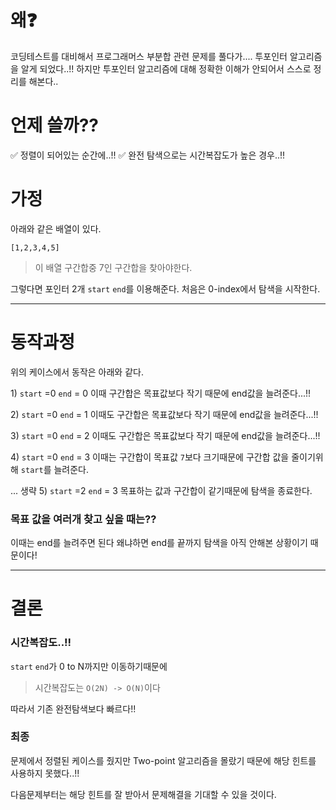 <h1 id="왜❓">왜❓</h1>
<p>코딩테스트를 대비해서 프로그래머스 부분합 관련 문제를 풀다가.... 투포인터 알고리즘을 알게 되었다..!!
하지만 투포인터 알고리즘에 대해 정확한 이해가 안되어서 스스로 정리를 해본다..</p>
<h1 id="언제-쓸까">언제 쓸까??</h1>
<p>✅ 정렬이 되어있는 순간에..!!
✅ 완전 탐색으로는 시간복잡도가 높은 경우..!!</p>
<h1 id="가정">가정</h1>
<p>아래와 같은 배열이 있다.</p>
<pre><code class="language-py">[1,2,3,4,5]</code></pre>
<blockquote>
<p>이 배열 구간합중 7인 구간합을 찾아야한다.</p>
</blockquote>
<p>그렇다면 포인터 2개 <code>start</code> <code>end</code>를 이용해준다.
처음은 0-index에서 탐색을 시작한다.</p>
<hr />
<h1 id="동작과정">동작과정</h1>
<p>위의 케이스에서 동작은 아래와 같다.</p>
<p>1) <code>start</code> =0 <code>end</code> = 0 
이때 구간합은 목표값보다 작기 때문에 end값을 늘려준다...!!</p>
<p>2) <code>start</code> =0 <code>end</code> = 1
이때도 구간합은 목표값보다 작기 때문에 end값을 늘려준다...!!</p>
<p>3) <code>start</code> =0 <code>end</code> = 2
이때도 구간합은 목표값보다 작기 때문에 end값을 늘려준다...!!</p>
<p>4) <code>start</code> =0 <code>end</code> = 3
이때는 구간합이 목표값 <code>7</code>보다 크기때문에 구간합 값을 줄이기위해 
<code>start</code>를 늘려준다.</p>
<p>... 생략
5) <code>start</code> =2 <code>end</code> = 3
목표하는 값과 구간합이 같기때문에 탐색을 종료한다.</p>
<h3 id="목표-값을-여러개-찾고-싶을-때는">목표 값을 여러개 찾고 싶을 때는??</h3>
<p>이때는 end를 늘려주면 된다 왜냐하면 end를 끝까지 탐색을 아직 안해본 상황이기 때문이다!</p>
<hr />
<h1 id="결론">결론</h1>
<h3 id="시간복잡도">시간복잡도..!!</h3>
<p><code>start</code> <code>end</code>가  0 to N까지만 이동하기때문에</p>
<blockquote>
<p>시간복잡도는 <code>O(2N) -&gt; O(N)</code>이다</p>
</blockquote>
<p>따라서 기존 완전탐색보다 빠르다!!</p>
<h3 id="최종">최종</h3>
<p>문제에서 정렬된 케이스를 줬지만 Two-point 알고리즘을 몰랐기 때문에 해당 힌트를 사용하지 못했다..!!</p>
<p>다음문제부터는 해당 힌트를 잘 받아서 문제해결을 기대할 수 있을 것이다.</p>